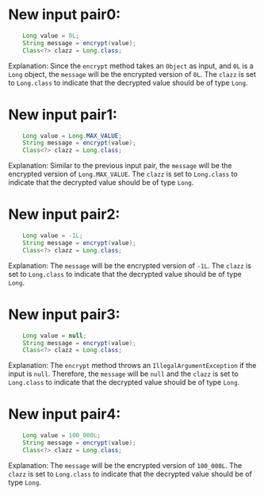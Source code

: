 # New input pair0:
```java
    Long value = 0L;
    String message = encrypt(value);
    Class<?> clazz = Long.class;
```
Explanation: Since the `encrypt` method takes an `Object` as input, and `0L` is a `Long` object, the `message` will be the encrypted version of `0L`. The `clazz` is set to `Long.class` to indicate that the decrypted value should be of type `Long`.

# New input pair1:
```java
    Long value = Long.MAX_VALUE;
    String message = encrypt(value);
    Class<?> clazz = Long.class;
```
Explanation: Similar to the previous input pair, the `message` will be the encrypted version of `Long.MAX_VALUE`. The `clazz` is set to `Long.class` to indicate that the decrypted value should be of type `Long`.

# New input pair2:
```java
    Long value = -1L;
    String message = encrypt(value);
    Class<?> clazz = Long.class;
```
Explanation: The `message` will be the encrypted version of `-1L`. The `clazz` is set to `Long.class` to indicate that the decrypted value should be of type `Long`.

# New input pair3:
```java
    Long value = null;
    String message = encrypt(value);
    Class<?> clazz = Long.class;
```
Explanation: The `encrypt` method throws an `IllegalArgumentException` if the input is `null`. Therefore, the `message` will be `null` and the `clazz` is set to `Long.class` to indicate that the decrypted value should be of type `Long`.

# New input pair4:
```java
    Long value = 100_000L;
    String message = encrypt(value);
    Class<?> clazz = Long.class;
```
Explanation: The `message` will be the encrypted version of `100_000L`. The `clazz` is set to `Long.class` to indicate that the decrypted value should be of type `Long`.
